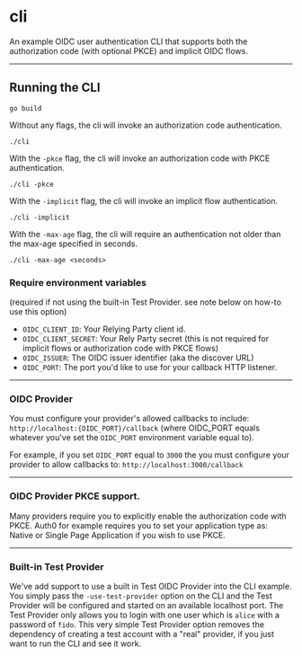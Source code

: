 # cli

An example OIDC user authentication CLI that supports both the authorization
code (with optional PKCE) and implicit OIDC flows.

<hr>

## Running the CLI
```
go build
```
Without any flags, the cli will invoke an authorization code authentication. 
```
./cli
```

With the `-pkce` flag, the cli will invoke an authorization code with PKCE authentication. 
```
./cli -pkce
```

With the `-implicit` flag, the cli will invoke an implicit flow authentication. 
```
./cli -implicit
```

With the `-max-age` flag, the cli will require an authentication not older than
the max-age specified in seconds. 
```
./cli -max-age <seconds>
```
### Require environment variables
(required if not using the built-in Test Provider. see note below on how-to use this option)

* `OIDC_CLIENT_ID`: Your Relying Party client id.
* `OIDC_CLIENT_SECRET`: Your Rely Party secret (this is not required for implicit
  flows or authorization code with PKCE flows)
* `OIDC_ISSUER`: The OIDC issuer identifier (aka the discover URL)
* `OIDC_PORT`: The port you'd like to use for your callback HTTP listener.

<hr>

### OIDC Provider

You must configure your provider's allowed callbacks to include:
`http://localhost:{OIDC_PORT}/callback` (where OIDC_PORT equals whatever you've set
the `OIDC_PORT` environment variable equal to).   

For example, if you set `OIDC_PORT` equal to
`3000` the you must configure your provider to allow callbacks to:
`http://localhost:3000/callback`

<hr>

### OIDC Provider PKCE support. 
Many providers require you to explicitly enable the authorization code with
PKCE.  Auth0 for example requires you to set your application type as: Native or
Single Page Application if you wish to use PKCE. 

<hr>

### Built-in Test Provider 
We've add support to use a built in Test OIDC Provider into the CLI example.
You simply pass the `-use-test-provider` option on the CLI and the Test Provider
will be configured and started on an available localhost port.  The Test
Provider only allows you to login with one user which is `alice` with a password
of `fido`.  This very simple Test Provider option removes the dependency of
creating a test account with a "real" provider, if you just want to run the CLI
and see it work.


